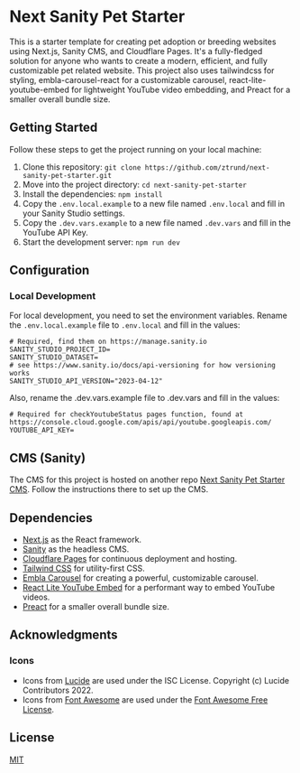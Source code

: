 # Next Sanity Pet Starter

This is a starter template for creating pet adoption or breeding websites using Next.js, Sanity CMS, and Cloudflare
Pages. It's a fully-fledged solution for anyone who wants to create a modern, efficient, and fully customizable pet
related website. This project also uses tailwindcss for styling, embla-carousel-react for a customizable carousel,
react-lite-youtube-embed for lightweight YouTube video embedding, and Preact for a smaller overall bundle size.

## Getting Started

Follow these steps to get the project running on your local machine:

1. Clone this repository: `git clone https://github.com/ztrund/next-sanity-pet-starter.git`
2. Move into the project directory: `cd next-sanity-pet-starter`
3. Install the dependencies: `npm install`
4. Copy the `.env.local.example` to a new file named `.env.local` and fill in your Sanity Studio settings.
5. Copy the `.dev.vars.example` to a new file named `.dev.vars` and fill in the YouTube API Key.
6. Start the development server: `npm run dev`

## Configuration

### Local Development

For local development, you need to set the environment variables. Rename the `.env.local.example` file to `.env.local`
and fill in the values:

```plaintext
# Required, find them on https://manage.sanity.io
SANITY_STUDIO_PROJECT_ID=
SANITY_STUDIO_DATASET=
# see https://www.sanity.io/docs/api-versioning for how versioning works
SANITY_STUDIO_API_VERSION="2023-04-12"
```

Also, rename the .dev.vars.example file to .dev.vars and fill in the values:

```plaintext
# Required for checkYoutubeStatus pages function, found at https://console.cloud.google.com/apis/api/youtube.googleapis.com/
YOUTUBE_API_KEY=
```

## CMS (Sanity)

The CMS for this project is hosted on another
repo [Next Sanity Pet Starter CMS](https://github.com/ztrund/next-sanity-pet-starter-cms). Follow the instructions there
to set up the CMS.

## Dependencies

- [Next.js](https://nextjs.org/) as the React framework.
- [Sanity](https://www.sanity.io/) as the headless CMS.
- [Cloudflare Pages](https://pages.cloudflare.com/) for continuous deployment and hosting.
- [Tailwind CSS](https://tailwindcss.com/) for utility-first CSS.
- [Embla Carousel](https://www.embla-carousel.com/) for creating a powerful, customizable
  carousel.
- [React Lite YouTube Embed](https://www.npmjs.com/package/react-lite-youtube-embed) for a performant way to embed
  YouTube videos.
- [Preact](https://preactjs.com/) for a smaller overall bundle size.

## Acknowledgments

### Icons

- Icons from [Lucide](https://lucide.dev/) are used under the ISC License. Copyright (c) Lucide Contributors 2022.
- Icons from [Font Awesome](https://fontawesome.com/) are used under the [Font Awesome Free License](https://fontawesome.com/license/free).

## License

[MIT](LICENSE)